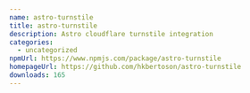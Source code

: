```yaml
---
name: astro-turnstile
title: astro-turnstile
description: Astro cloudflare turnstile integration
categories:
  - uncategorized
npmUrl: https://www.npmjs.com/package/astro-turnstile
homepageUrl: https://github.com/hkbertoson/astro-turnstile
downloads: 165
---
```

